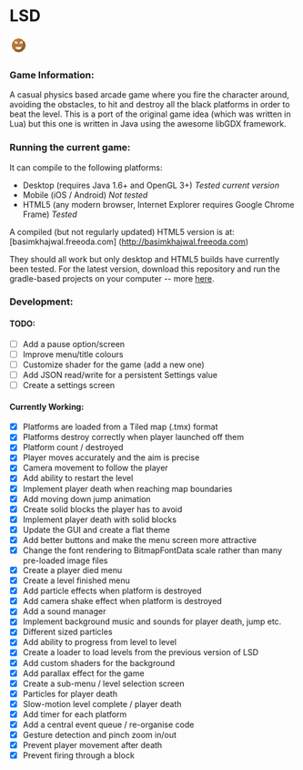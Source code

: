 # LSD

![](./android/assets/images/icon.png)

### Game Information:
A casual physics based arcade game where you fire the character around, avoiding the obstacles, to hit and destroy all the black platforms in order to beat the level.  This is a port of the original game idea (which was written in Lua) but this one is written in Java using the awesome libGDX framework. 

### Running the current game:
It can compile to the following platforms:
- Desktop (requires Java 1.6+ and OpenGL 3+) *Tested current version*
- Mobile (iOS / Android) *Not tested*
- HTML5 (any modern browser, Internet Explorer requires Google Chrome Frame) *Tested*

A compiled (but not regularly updated) HTML5 version is at: [basimkhajwal.freeoda.com] (http://basimkhajwal.freeoda.com)

They should all work but only desktop and HTML5 builds have currently been tested. For the latest version, download this repository and run the gradle-based projects on your computer -- more [here](https://github.com/libgdx/libgdx/wiki/Gradle-on-the-Commandline).

### Development:

#### TODO:
- [ ] Add a pause option/screen
- [ ] Improve menu/title colours
- [ ] Customize shader for the game (add a new one)
- [ ] Add JSON read/write for a persistent Settings value
- [ ] Create a settings screen

#### Currently Working:
- [x] Platforms are loaded from a Tiled map (.tmx) format
- [x] Platforms destroy correctly when player launched off them
- [x] Platform count / destroyed
- [x] Player moves accurately and the aim is precise
- [x] Camera movement to follow the player
- [x] Add ability to restart the level
- [x] Implement player death when reaching map boundaries
- [x] Add moving down jump animation
- [x] Create solid blocks the player has to avoid
- [x] Implement player death with solid blocks
- [x] Update the GUI and create a flat theme
- [x] Add better buttons and make the menu screen more attractive
- [x] Change the font rendering to BitmapFontData scale rather than many pre-loaded image files
- [x] Create a player died menu
- [x] Create a level finished menu
- [x] Add particle effects when platform is destroyed
- [x] Add camera shake effect when platform is destroyed
- [x] Add a sound manager
- [x] Implement background music and sounds for player death, jump etc.
- [x] Different sized particles
- [x] Add ability to progress from level to level
- [x] Create a loader to load levels from the previous version of LSD
- [x] Add custom shaders for the background
- [x] Add parallax effect for the game
- [x] Create a sub-menu / level selection screen
- [x] Particles for player death
- [x] Slow-motion level complete / player death
- [x] Add timer for each platform
- [x] Add a central event queue / re-organise code
- [x] Gesture detection and pinch zoom in/out
- [x] Prevent player movement after death
- [x] Prevent firing through a block
